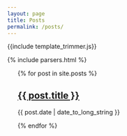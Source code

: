 ```yaml
---
layout: page
title: Posts
permalink: /posts/
---
```


{{include template_trimmer.js}}

{% include parsers.html %}

<ul>
  {% for post in site.posts %}
    <div>
      <a href="{{ post.url }}">
        <h2>{{ post.title }}</h2>
      </a>
      <p> 
          <time datetime="{{ post.date | date: "%Y-%m-%d" }}">
              {{ post.date | date_to_long_string }}
          </time>
      </p>
      <p>
        <script>getSubstring("{{ post.content }}", 0, 200);</script>
      </p>
      <p>
        <script>getSubstring("asfassssssssssssssssssssssssssssssssssssssssss", 0, 200);</script>
      </p>
    </div>
  {% endfor %}
</ul>
